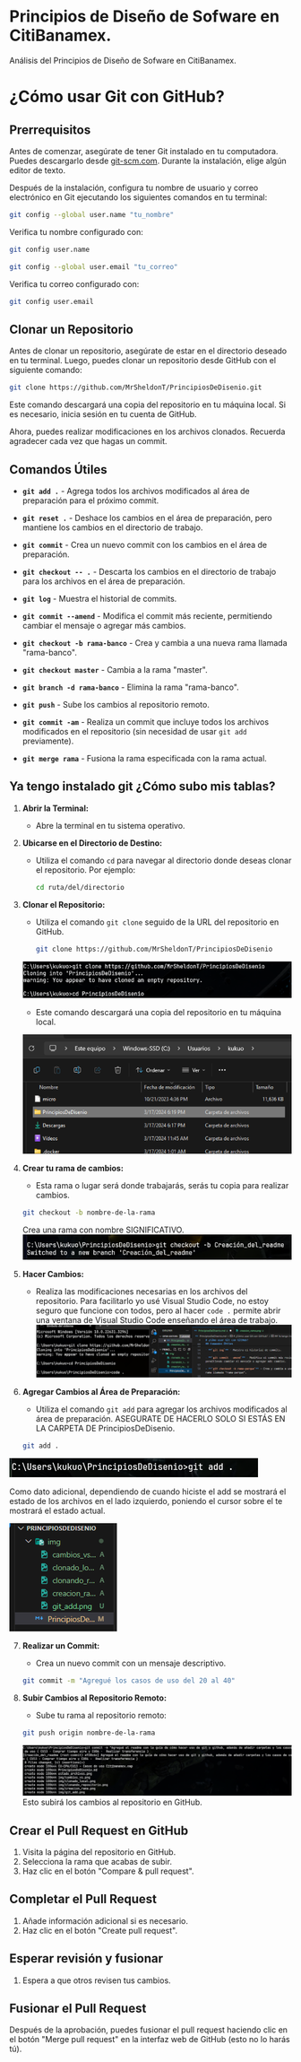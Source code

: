 # Principios de Diseño de Sofware en CitiBanamex. 
Análisis del Principios de Diseño de Sofware en CitiBanamex. 

# ¿Cómo usar Git con GitHub?

## Prerrequisitos

Antes de comenzar, asegúrate de tener Git instalado en tu computadora. Puedes descargarlo desde [git-scm.com](https://git-scm.com). Durante la instalación, elige algún editor de texto.

Después de la instalación, configura tu nombre de usuario y correo electrónico en Git ejecutando los siguientes comandos en tu terminal:

```bash
git config --global user.name "tu_nombre"
```

Verifica tu nombre configurado con:

```bash
git config user.name
```

```bash
git config --global user.email "tu_correo"
```

Verifica tu correo configurado con:

```bash
git config user.email
```

## Clonar un Repositorio

Antes de clonar un repositorio, asegúrate de estar en el directorio deseado en tu terminal. Luego, puedes clonar un repositorio desde GitHub con el siguiente comando:

```bash
git clone https://github.com/MrSheldonT/PrincipiosDeDisenio.git
```

Este comando descargará una copia del repositorio en tu máquina local. Si es necesario, inicia sesión en tu cuenta de GitHub.

Ahora, puedes realizar modificaciones en los archivos clonados. Recuerda agradecer cada vez que hagas un commit.

## Comandos Útiles

- **`git add .`** - Agrega todos los archivos modificados al área de preparación para el próximo commit.

- **`git reset .`** - Deshace los cambios en el área de preparación, pero mantiene los cambios en el directorio de trabajo.

- **`git commit`** - Crea un nuevo commit con los cambios en el área de preparación.

- **`git checkout -- .`** - Descarta los cambios en el directorio de trabajo para los archivos en el área de preparación.

- **`git log`** - Muestra el historial de commits.

- **`git commit --amend`** - Modifica el commit más reciente, permitiendo cambiar el mensaje o agregar más cambios.

- **`git checkout -b rama-banco`** - Crea y cambia a una nueva rama llamada "rama-banco".

- **`git checkout master`** - Cambia a la rama "master".

- **`git branch -d rama-banco`** - Elimina la rama "rama-banco".

- **`git push`** - Sube los cambios al repositorio remoto.

- **`git commit -am`** - Realiza un commit que incluye todos los archivos modificados en el repositorio (sin necesidad de usar `git add` previamente).

- **`git merge rama`** - Fusiona la rama especificada con la rama actual.

## Ya tengo instalado git ¿Cómo subo mis tablas?

1. **Abrir la Terminal:**
   - Abre la terminal en tu sistema operativo.
2. **Ubicarse en el Directorio de Destino:**
   - Utiliza el comando `cd` para navegar al directorio donde deseas clonar el repositorio. Por ejemplo:
     ```bash
     cd ruta/del/directorio
     ```

3. **Clonar el Repositorio:**
   - Utiliza el comando `git clone` seguido de la URL del repositorio en GitHub.
     ```bash
     git clone https://github.com/MrSheldonT/PrincipiosDeDisenio
     ```
   ![Clonando repositorio](img/clonando_repositorio.png)
   - Este comando descargará una copia del repositorio en tu máquina local.

   ![Clonar repositorio](img/clonado_local.png)
4. **Crear tu rama de cambios:** 
   - Esta rama o lugar será donde trabajarás, serás tu copia para realizar cambios.
   ```bash
   git checkout -b nombre-de-la-rama
   ```
   Crea una rama con nombre SIGNIFICATIVO.
   ![Rama creada](img/creacion_rama.png)
5. **Hacer Cambios:**
   - Realiza las modificaciones necesarias en los archivos del repositorio.
   Para facilitarlo yo usé Visual Studio Code, no estoy seguro que funcione con todos, pero al hacer `code .` permite abrir una ventana de Visual Studio Code enseñando el área de trabajo.
   ![Visual Studio Code](img/cambios_vs.png)
6. **Agregar Cambios al Área de Preparación:**
   - Utiliza el comando `git add` para agregar los archivos modificados al área de preparación. ASEGURATE DE HACERLO SOLO SI ESTÁS EN LA CARPETA DE PrincipiosDeDisenio.
   
   ```bash
   git add .
   ```
   
![alt text](img/git_add.png)

   Como dato adicional, dependiendo de cuando hiciste el add se mostrará el estado de los archivos en el lado izquierdo, poniendo el cursor sobre el te mostrará el estado actual. 
   
 ![alt text](img/estado_archivos.png)

7. **Realizar un Commit:**
   - Crea un nuevo commit con un mensaje descriptivo.
   ```bash
   git commit -m "Agregué los casos de uso del 20 al 40"
   ```
8. **Subir Cambios al Repositorio Remoto:**
   - Sube tu rama al repositorio remoto:
   ```bash
   git push origin nombre-de-la-rama
   ```

   ![alt text](img/commit.png)
   Esto subirá los cambios al repositorio en GitHub.

## Crear el Pull Request en GitHub

1. Visita la página del repositorio en GitHub.
2. Selecciona la rama que acabas de subir.
3. Haz clic en el botón "Compare & pull request".

## Completar el Pull Request

1. Añade información adicional si es necesario.
2. Haz clic en el botón "Create pull request".

## Esperar revisión y fusionar

1. Espera a que otros revisen tus cambios.

## Fusionar el Pull Request

Después de la aprobación, puedes fusionar el pull request haciendo clic en el botón "Merge pull request" en la interfaz web de GitHub (esto no lo harás tú).

